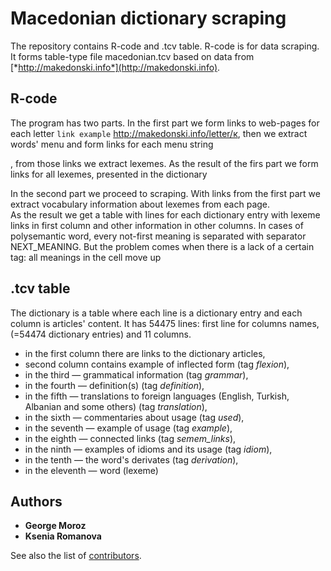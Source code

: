 # Macedonian dictionary scraping 

The repository contains R-code and .tcv table. R-code is for data scraping. It forms table-type file macedonian.tcv based on data from [*http://makedonski.info*](http://makedonski.info).
 

## R-code 

The program has two parts. 
In the first part we form links to web-pages for each letter 
`link example` <http://makedonski.info/letter/к>, 
then we extract words' menu and form links for each menu string 
<link example http://makedonski.info/letter/к/крштелен/кубира>, from those links we extract lexemes. 
As the result of the firs part we form links for all lexemes, presented in the dictionary 
<link example http://makedonski.info/show/крштење> 

In the second part we proceed to scraping. 
With links from the first part we extract vocabulary information about lexemes from each page.  
As the result we get a table with lines for each dictionary entry with lexeme links in first column and other information in other columns. 
In cases of  polysemantic word, every not-first meaning is separated with separator NEXT_MEANING. 
But the problem comes when there is a lack of a certain tag: all meanings in the cell move up 

## .tcv table 

The dictionary is a table where each line is a dictionary entry and each column is articles' content. 
It has 54475 lines: first line for columns names, (=54474 dictionary entries) and 11 columns.

* in the first column there are links to the dictionary articles, 
* second column contains example of inflected form (tag *flexion*), 
* in the third — grammatical information (tag *grammar*), 
* in the fourth — definition(s) (tag *definition*), 
* in the fifth — translations to foreign languages (English, Turkish, Albanian and some others) (tag *translation*), 
* in the sixth — commentaries about usage (tag *used*), 
* in the seventh — example of usage (tag *example*), 
* in the eighth — connected links (tag *semem_links*), 
* in the ninth — examples of idioms and its usage (tag *idiom*), 
* in the tenth — the word's derivates (tag *derivation*), 
* in the eleventh — word (lexeme) 

## Authors

* **George Moroz** 
* **Ksenia Romanova** 

See also the list of [contributors](https://github.com/xenicR/macedonian-dictionary/graphs/contributors).
